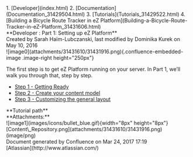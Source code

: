 <div id="page">
<div id="main" class="aui-page-panel">
<div id="main-header">
<div id="breadcrumb-section">
1.  [Developer](index.html)
2.  [Documentation](Documentation_31429504.html)
3.  [Tutorials](Tutorials_31429522.html)
4.  [Building a Bicycle Route Tracker in eZ
    Platform](Building-a-Bicycle-Route-Tracker-in-eZ-Platform_31431606.html)

</div>
**Developer : Part 1: Setting up eZ Platform**

</div>
<div id="content" class="view">
<div class="page-metadata">
Created by Sarah Haïm-Lubczanski, last modified by Dominika Kurek on May
10, 2016

</div>
<div id="main-content" class="wiki-content group">
<div class="contentLayout2">
<div class="columnLayout two-right-sidebar"
data-layout="two-right-sidebar">
<div class="cell normal" data-type="normal">
<div class="innerCell">
![image0](attachments/31431610/31431916.png){.confluence-embedded-image
.image-right height="250px"}

The first step is to get eZ Platform running on your server. In Part 1,
we’ll walk you through that, step by step.

-   [Step 1 - Getting Ready](Step-1---Getting-Ready_31431834.html)
-   [Step 2 - Create your content
    model](Step-2---Create-your-content-model_31431844.html)
-   [Step 3 - Customizing the general
    layout](Step-3---Customizing-the-general-layout_31428488.html)

</div>
</div>
<div class="cell aside" data-type="aside">
<div class="innerCell">
<div class="panel" style="border-color: #f58220;border-width: 2px;">
<div class="panelHeader"
style="border-bottom-width: 2px;border-bottom-color: #f58220;">
**Tutorial path**

</div>
<div class="panelContent">
<div class="plugin_pagetree">
</div>
</div>
</div>
</div>
</div>
</div>
</div>
</div>
<div class="pageSection group">
<div class="pageSectionHeader">
**Attachments:**

</div>
<div class="greybox" align="left">
![image1](images/icons/bullet_blue.gif){width="8px" height="8px"}
[Content\_Repository.png](attachments/31431610/31431916.png) (image/png)

</div>
</div>
</div>
</div>
<div id="footer" role="contentinfo">
<div class="section footer-body">
Document generated by Confluence on Mar 24, 2017 17:19

<div id="footer-logo">
[Atlassian](http://www.atlassian.com/)

</div>
</div>
</div>
</div>

